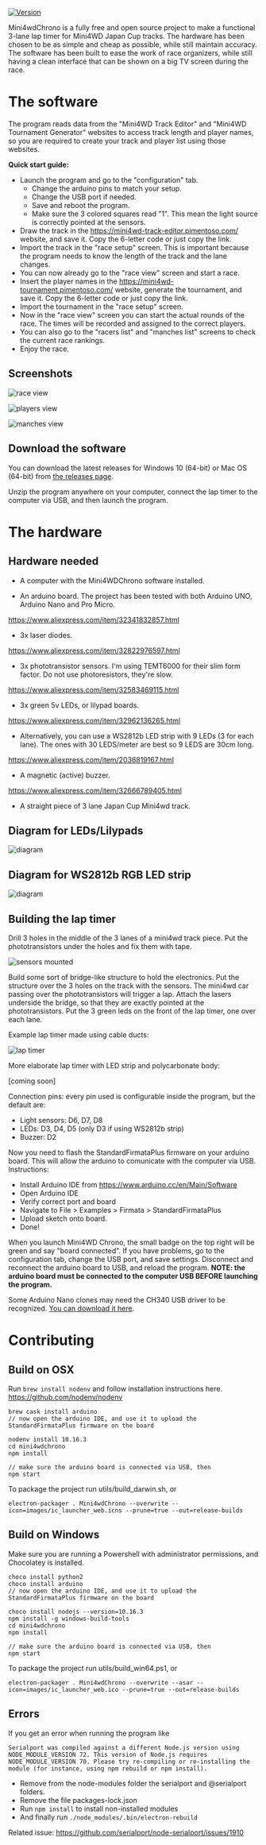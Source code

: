 [![Version](https://img.shields.io/badge/version-0.12.2-blue.svg)](https://github.com/Pimentoso/mini4wdchrono)

Mini4wdChrono is a fully free and open source project to make a functional 3-lane lap timer for Mini4WD Japan Cup tracks.
The hardware has been chosen to be as simple and cheap as possible, while still maintain accuracy.
The software has been built to ease the work of race organizers, while still having a clean interface that can be shown on a big TV screen during the race.

# The software

The program reads data from the "Mini4WD Track Editor" and "Mini4WD Tournament Generator" websites to access track length and player names,
so you are required to create your track and player list using those websites.

**Quick start guide:**

- Launch the program and go to the "configuration" tab.
    - Change the arduino pins to match your setup.
    - Change the USB port if needed.
    - Save and reboot the program.
    - Make sure the 3 colored squares read "1". This mean the light source is correctly pointed at the sensors.
- Draw the track in the https://mini4wd-track-editor.pimentoso.com/ website, and save it. Copy the 6-letter code or just copy the link.
- Import the track in the "race setup" screen. This is important because the program needs to know the length of the track and the lane changes.
- You can now already go to the "race view" screen and start a race.
- Insert the player names in the https://mini4wd-tournament.pimentoso.com/ website, generate the tournament, and save it. Copy the 6-letter code or just copy the link.
- Import the tournament in the "race setup" screen.
- Now in the "race view" screen you can start the actual rounds of the race. The times will be recorded and assigned to the correct players.
- You can also go to the "racers list" and "manches list" screens to check the current race rankings.
- Enjoy the race.

## Screenshots

![race view](https://raw.githubusercontent.com/Pimentoso/mini4wdchrono/master/images/screen-race.png)

![players view](https://raw.githubusercontent.com/Pimentoso/mini4wdchrono/master/images/screen-players.png)

![manches view](https://raw.githubusercontent.com/Pimentoso/mini4wdchrono/master/images/screen-manches.png)

## Download the software

You can download the latest releases for Windows 10 (64-bit) or Mac OS (64-bit) from [the releases page](https://github.com/Pimentoso/mini4wdchrono/releases).

Unzip the program anywhere on your computer, connect the lap timer to the computer via USB, and then launch the program.

# The hardware

## Hardware needed

- A computer with the Mini4WDChrono software installed.

- An arduino board. The project has been tested with both Arduino UNO, Arduino Nano and Pro Micro.

https://www.aliexpress.com/item/32341832857.html

- 3x laser diodes.

https://www.aliexpress.com/item/32822976597.html

- 3x phototransistor sensors. I'm using TEMT6000 for their slim form factor. Do not use photoresistors, they're slow.

https://www.aliexpress.com/item/32583469115.html

- 3x green 5v LEDs, or lilypad boards.

https://www.aliexpress.com/item/32962136265.html

- Alternatively, you can use a WS2812b LED strip with 9 LEDs (3 for each lane). The ones with 30 LEDS/meter are best so 9 LEDS are 30cm long.

https://www.aliexpress.com/item/2036819167.html

- A magnetic (active) buzzer.

https://www.aliexpress.com/item/32666789405.html

- A straight piece of 3 lane Japan Cup Mini4wd track.

## Diagram for LEDs/Lilypads

![diagram](https://raw.githubusercontent.com/Pimentoso/mini4wdchrono/master/images/schema.png)

## Diagram for WS2812b RGB LED strip

![diagram](https://raw.githubusercontent.com/Pimentoso/mini4wdchrono/master/images/schema_strip.png)

## Building the lap timer

Drill 3 holes in the middle of the 3 lanes of a mini4wd track piece. Put the phototransistors under the holes and fix them with tape.

![sensors mounted](https://raw.githubusercontent.com/Pimentoso/mini4wdchrono/master/images/sensors.jpg)

Build some sort of bridge-like structure to hold the electronics.
Put the structure over the 3 holes on the track with the sensors. The mini4wd car passing over the phototransistors will trigger a lap.
Attach the lasers underside the bridge, so that they are exactly pointed at the phototransistors.
Put the 3 green leds on the front of the lap timer, one over each lane.

Example lap timer made using cable ducts:

![lap timer](https://raw.githubusercontent.com/Pimentoso/mini4wdchrono/master/images/semaforo1.jpg)

More elaborate lap timer with LED strip and polycarbonate body:

[coming soon]

Connection pins: every pin used is configurable inside the program, but the default are:

- Light sensors: D6, D7, D8
- LEDs: D3, D4, D5 (only D3 if using WS2812b strip)
- Buzzer: D2

Now you need to flash the StandardFirmataPlus firmware on your arduino board. This will allow the arduino to comunicate with the computer via USB. Instructions:

- Install Arduino IDE from https://www.arduino.cc/en/Main/Software
- Open Arduino IDE
- Verify correct port and board
- Navigate to File > Examples > Firmata > StandardFirmataPlus
- Upload sketch onto board.
- Done!

When you launch Mini4WD Chrono, the small badge on the top right will be green and say "board connected".
If you have problems, go to the configuration tab, change the USB port, and save settings. Disconnect and reconnect the arduino board to USB, and reload the program.
**NOTE: the arduino board must be connected to the computer USB BEFORE launching the program.**

Some Arduino Nano clones may need the CH340 USB driver to be recognized. [You can download it here](https://sparks.gogo.co.nz/ch340.html).

# Contributing

## Build on OSX
Run ```brew install nodenv``` and follow installation instructions here. https://github.com/nodenv/nodenv

```
brew cask install arduino
// now open the arduino IDE, and use it to upload the StandardFirmataPlus firmware on the board

nodenv install 10.16.3
cd mini4wdchrono
npm install

// make sure the arduino board is connected via USB, then
npm start
```

To package the project run utils/build_darwin.sh, or

```
electron-packager . Mini4wdChrono --overwrite --icon=images/ic_launcher_web.icns --prune=true --out=release-builds
```

## Build on Windows

Make sure you are running a Powershell with administrator permissions, and Chocolatey is installed.

```
choco install python2
choco install arduino
// now open the arduino IDE, and use it to upload the StandardFirmataPlus firmware on the board

choco install nodejs --version=10.16.3
npm install -g windows-build-tools
cd mini4wdchrono
npm install

// make sure the arduino board is connected via USB, then
npm start
```

To package the project run utils/build_win64.ps1, or

```
electron-packager . Mini4wdChrono --overwrite --asar --icon=images/ic_launcher_web.ico --prune=true --out=release-builds
```

## Errors

If you get an error when running the program like

```
Serialport was compiled against a different Node.js version using NODE_MODULE_VERSION 72. This version of Node.js requires NODE_MODULE_VERSION 70. Please try re-compiling or re-installing the module (for instance, using npm rebuild or npm install).
```

- Remove from the node-modules folder the serialport and @serialport folders.
- Remove the file packages-lock.json
- Run `npm install` to install non-installed modules
- And finally run `./node_modules/.bin/electron-rebuild`

Related issue: https://github.com/serialport/node-serialport/issues/1910
